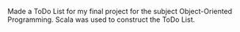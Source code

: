 Made a ToDo List for my final project for the subject Object-Oriented Programming. Scala was used to construct the ToDo List.
